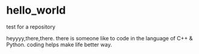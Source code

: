 # hello_world
test for a repository

heyyyy,there,there.
there is someone like to code in the language of C++ & Python.
coding helps make life better way.
